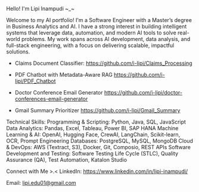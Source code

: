 Hello! I'm Lipi Inampudi ~_~

Welcome to my AI portfolio!
I'm a Software Engineer with a Master’s degree in Business Analytics and AI. I have a strong interest in building intelligent systems that leverage data, automation, and modern AI tools to solve real-world problems. My work spans across AI development, data analysis, and full-stack engineering, with a focus on delivering scalable, impactful solutions.

* Claims Document Classifier:
  https://github.com/i-lipi/Claims_Processing

* PDF Chatbot with Metadata-Aware RAG
   https://github.com/i-lipi/PDF_Chatbot

* Doctor Conference Email Generator
   https://github.com/i-lipi/doctor-conferences-email-generator

* Gmail Summary Prioritizer
    https://github.com/i-lipi/Gmail_Summary

Technical Skills:
Programming & Scripting: Python, Java, SQL, JavaScript
Data Analytics: Pandas, Excel, Tableau, Power BI, SAP HANA
Machine Learning & AI: OpenAI, Hugging Face, CrewAI, LangChain, Scikit-learn, OCR, Prompt Engineering
Databases: PostgreSQL, MySQL, MongoDB
Cloud & DevOps: AWS (Textract, S3), Docker, Git, Composio, REST APIs
Software Development and Testing: Software Testing Life Cycle (STLC), Quality Assurance (QA), Test Automation, Katalon Studio

Connect with Me >.<
LinkedIn: https://www.linkedin.com/in/lipi-inampudi/

Email: lipi.edu01@gmail.com
